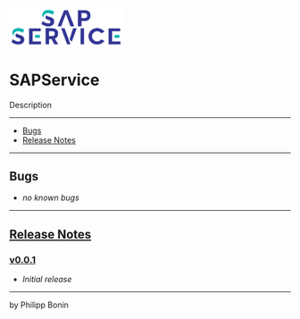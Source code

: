 <img src = "resources/logo.png" title = "logo" width = "40%"/>

# SAPService

Description

---

-   [Bugs](#bugs)
-   [Release Notes](#release-notes)

---

## Bugs

-   _no known bugs_

---

## [Release Notes](https://github.com/phil1436/SAPService/blob/master/CHANGELOG.md)

### [v0.0.1](https://github.com/phil1436/SAPService/tree/0.0.1)

-   _Initial release_

---

by Philipp Bonin
